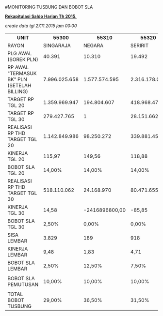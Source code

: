 #MONITORING TUSBUNG DAN BOBOT SLA

**[Rekapitulasi Saldo Harian Th 2015.](https://github.com/suriawan/Area-Bali-Utara/blob/master/SaldoHarian-2015.markdo)**

_create data tgl 27.11.2015 jam 00:00_

<table><tbody><tr><th>UNIT</th><th>55300</th><th>55310</th><th>55320</th><th>55330</th><th>55340</th><th>5503</th></tr><tr><td>RAYON</td><td>SINGARAJA</td><td>NEGARA</td><td>SERIRIT</td><td>NEGARA</td><td>GILIMANUK</td><td>AREA BARA</td></tr><tr><td>PLG AWAL (SOREK PLN)</td><td> 40.391 </td><td> 10.310 </td><td> 19.492 </td><td> 26.775 </td><td> 12.595 </td><td> 109.413 </td></tr><tr><td>RP AWAL "TERMASUK BK" PLN (SETELAH BILLING)</td><td> 7.996.025.658 </td><td> 1.577.574.595 </td><td> 2.316.178.092 </td><td> 5.166.206.541 </td><td> 4.670.189.563 </td><td> 11.889.778.345 </td></tr><tr><td>TARGET RP TGL 20</td><td> 1.359.969.947 </td><td> 194.804.607 </td><td> 418.968.473 </td><td> 619.179.962 </td><td> 593.747.963 </td><td> 3.186.670.952 </td></tr><tr><td>TARGET RP TGL 30</td><td> 279.427.765 </td><td> 1 </td><td> 28.151.662 </td><td> 56.407.230 </td><td> 138.871.963 </td><td> 502.858.621 </td></tr><tr><td>REALISASI RP THD TARGET TGL 20</td><td> 1.142.849.986 </td><td> 98.250.272 </td><td> 339.881.458 </td><td> 472.096.521 </td><td> 629.629.372 </td><td> 2.682.707.609 </td></tr><tr><td>KINERJA TGL 20</td><td>115,97</td><td>149,56</td><td>118,88</td><td>123,75</td><td>93,96</td><td>115,81</td></tr><tr><td>BOBOT SLA TGL 20</td><td>14,00%</td><td>14,00%</td><td>14,00%</td><td>14,00%</td><td>12,50%</td><td>14,00%</td></tr><tr><td>REALISASI RP THD TARGET TGL 30</td><td> 518.110.062 </td><td> 24.168.970 </td><td> 80.471.655 </td><td> 118.515.034 </td><td> 349.290.262 </td><td> 1.090.555.983 </td></tr><tr><td>KINERJA TGL 30</td><td>14,58</td><td>-2416896800,00</td><td>-85,85</td><td>-10,11</td><td>-51,52</td><td>-16,87</td></tr><tr><td>BOBOT SLA TGL 30</td><td>2,50%</td><td>0,00%</td><td>0,00%</td><td>0,00%</td><td>0,00%</td><td>0,00%</td></tr><tr><td>SISA LEMBAR</td><td> 3.829 </td><td> 189 </td><td> 918 </td><td> 1.054 </td><td> 1.048 </td><td> 7.038 </td></tr><tr><td>KINERJA LEMBAR</td><td>9,48</td><td>1,83</td><td>4,71</td><td>3,94</td><td>8,32</td><td>6,43</td></tr><tr><td>BOBOT SLA LEMBAR</td><td>2,50%</td><td>12,50%</td><td>7,50%</td><td>10,00%</td><td>2,50%</td><td>2,50%</td></tr><tr><td> </td><td> </td><td> </td><td> </td><td> </td><td> </td><td> </td></tr><tr><td>BOBOT SLA PEMUTUSAN</td><td>10,00%</td><td>10,00%</td><td>10,00%</td><td>10,00%</td><td>10,00%</td><td>10,00%</td></tr><tr><td> </td><td> </td><td> </td><td> </td><td> </td><td> </td><td> </td></tr><tr><td>TOTAL BOBOT TUSBUNG</td><td>29,00%</td><td>36,50%</td><td>31,50%</td><td>34,00%</td><td>25,00%</td><td>26,50%</td></tr></tbody></table>

